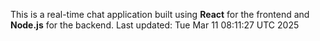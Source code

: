 This is a real-time chat application built using **React** for the frontend and **Node.js** for the backend.
Last updated: Tue Mar 11 08:11:27 UTC 2025
